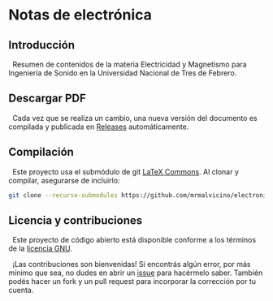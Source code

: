 # Notas de electrónica

## Introducción

&nbsp;
Resumen de contenidos de la materia Electricidad y Magnetismo para Ingeniería de Sonido en la Universidad Nacional de Tres de Febrero.

## Descargar PDF

&nbsp;
Cada vez que se realiza un cambio, una nueva versión del documento es compilada y publicada en [Releases](https://github.com/mrmalvicino/electronics-notes/releases) automáticamente.

## Compilación

&nbsp;
Este proyecto usa el submódulo de git [LaTeX Commons](https://github.com/mrmalvicino/latex-commons).
Al clonar y compilar, asegurarse de incluirlo:
```bash
git clone --recurse-submodules https://github.com/mrmalvicino/electronics-notes.git
```

## Licencia y contribuciones

&nbsp;
Este proyecto de código abierto está disponible conforme a los términos de la [licencia GNU](./LICENSE).

&nbsp;
¡Las contribuciones son bienvenidas!
Si encontrás algún error, por más mínimo que sea, no dudes en abrir un [issue](https://github.com/mrmalvicino/electronics-notes/issues/) para hacérmelo saber.
También podés hacer un fork y un pull request para incorporar la corrección por tu cuenta.
